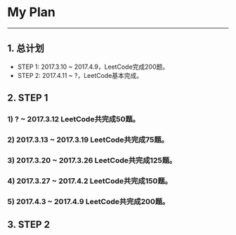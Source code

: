 # My Plan
---
## 1. 总计划
* STEP 1: 2017.3.10 ~ 2017.4.9，LeetCode完成200题。
* STEP 2: 2017.4.11 ~ ?，LeetCode基本完成。


## 2. STEP 1
### 1) ? ~ 2017.3.12 LeetCode共完成50题。

### 2) 2017.3.13 ~ 2017.3.19 LeetCode共完成75题。

### 3) 2017.3.20 ~ 2017.3.26 LeetCode共完成125题。

### 4) 2017.3.27 ~ 2017.4.2 LeetCode共完成150题。

### 5) 2017.4.3 ~ 2017.4.9 LeetCode共完成200题。

## 3. STEP 2

